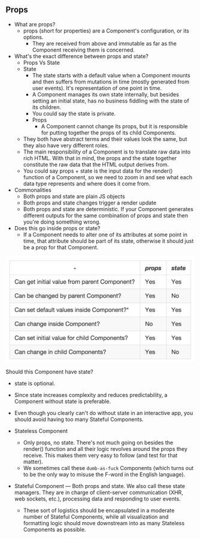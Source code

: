 ## Props

- What are props?
  - props (short for properties) are a Component's configuration, or its options.
    - They are received from above and immutable as far as the Component receiving them is concerned.
- What's the exact difference between props and state?
  - Props Vs State
  - State
    - The state starts with a default value when a Component mounts and then suffers from mutations in time (mostly generated from user events). It's representation of one point in time.
    - A Component manages its own state internally, but besides setting an initial state, has no business fiddling with the state of its children.
    - You could say the state is private.
    - Props
      - A Component cannot change its props, but it is responsible for putting together the props of its child Components.
  - They both have abstract terms and their values look the same, but they also have very different roles.
  - The main responsibility of a Component is to translate raw data into rich HTML. With that in mind, the props and the state together constitute the raw data that the HTML output derives from.
  - You could say props + state is the input data for the render() function of a Component, so we need to zoom in and see what each data type represents and where does it come from.
- Commonalities
  - Both props and state are plain JS objects
  - Both props and state changes trigger a render update
  - Both props and state are deterministic. If your Component generates different outputs for the same combination of props and state then you're doing something wrong.
- Does this go inside props or state?
  - If a Component needs to alter one of its attributes at some point in time, that attribute should be part of its state, otherwise it should just be a prop for that Component.

![propsVsState](propsVsState.png)


Should this Component have state?

  - state is optional.
  - Since state increases complexity and reduces predictability, a Component without state is preferable.
  - Even though you clearly can't do without state in an interactive app, you should avoid having too many Stateful Components.

- Stateless Component
  - Only props, no state. There's not much going on besides the render() function and all their logic revolves around the props they receive. This makes them very easy to follow (and test for that matter).
  - We sometimes call these `dumb-as-fuck` Components (which turns out to be the only way to misuse the F-word in the English language).
- Stateful Component
  — Both props and state. We also call these state managers. They are in charge of client-server communication (XHR, web sockets, etc.), processing data and responding to user events.
  - These sort of logistics should be encapsulated in a moderate number of Stateful Components, while all visualization and formatting logic should move downstream into as many Stateless Components as possible.
